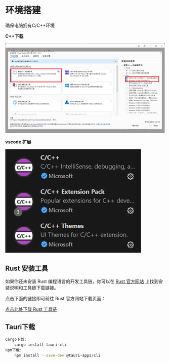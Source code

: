 # 环境搭建

确保电脑拥有C/C++环境

**C++下载**

![**C++下载**](./img/install-c.png)

**vscode 扩展**

![**vscode 扩展**](./img/vscode_ex.png)

## Rust 安装工具

如果你还未安装 Rust 编程语言的开发工具链，你可以在 [Rust 官方网站](https://www.rust-lang.org/tools/install) 上找到安装说明和工具链下载链接。

点击下面的链接即可前往 Rust 官方网站下载页面：

[点击此处下载 Rust 工具链](https://www.rust-lang.org/tools/install)


## Tauri下载

```sh
Cargo下载: 
    cargo install tauri-cli
npm下载: 
    npm install --save-dev @tauri-apps/cli
```